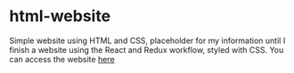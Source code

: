 # html-website

Simple website using HTML and CSS, placeholder for my information until I finish a website using the React and Redux workflow, styled with CSS. You can access the website [here](https://rakechill.github.io/html-website/index.html)
